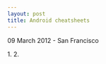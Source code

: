 ```yaml
---
layout: post
title: Android cheatsheets
---
```


<p class="meta">09 March 2012 - San Francisco</p>
1. 
2.







